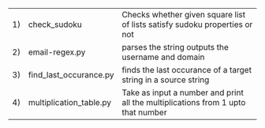 <table>
	<tr>
		<td>
			1)
		</td>
		<td>
			check_sudoku
		</td>
		<td>
			Checks whether given square list of lists satisfy sudoku properties or not
		</td>
	</tr>
		<tr>
		<td>
			2)
		</td>
		<td>
			email-regex.py
		</td>
		<td>
			parses the string outputs the username and domain
		</td>
	</tr>
	<tr>
		<td>
			3)
		</td>
		<td>
			find_last_occurance.py
		</td>
		<td>
			finds the last occurance of a target string in a source string
		</td>
	</tr>
	<tr>
		<td>
			4)
		</td>
		<td>
			multiplication_table.py
		</td>
		<td>
			Take as input a number and print all the multiplications from 1 upto that number
		</td>
	</tr>
</table>
